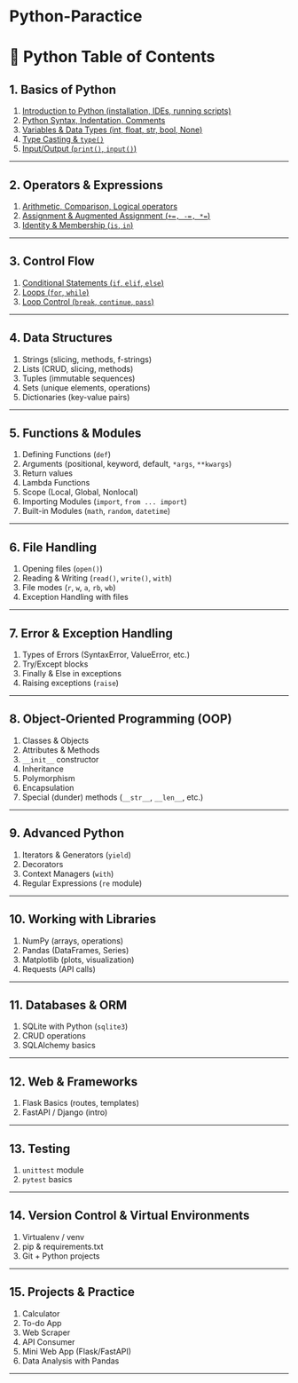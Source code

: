 # Python-Paractice

# 🐍 Python Table of Contents 

## 1. **Basics of Python**

1. [Introduction to Python (installation, IDEs, running scripts)](1.Basics-of-Python/1.Introduction-to-Python.md)
2. [Python Syntax, Indentation, Comments](1.Basics-of-Python/2.Python-Syntax.md)
3.  [Variables & Data Types (int, float, str, bool, None)](1.Basics-of-Python/3.Variables-Data-types.md)
4.  [Type Casting & `type()`](1.Basics-of-Python/4.Type-Casting.md)
5.  [Input/Output (`print()`, `input()`)](1.Basics-of-Python/5.Input-Output.md)

---

## 2. **Operators & Expressions**

1. [Arithmetic, Comparison, Logical operators](2.Operations-&-Expressions/1.Arithmetic-Comparison-Logical.md)
2. [Assignment & Augmented Assignment (`+=, -=, *=`)](2.Operations-&-Expressions/2.Assignment-&-Augmented-Assignment.md)
3. [Identity & Membership (`is`, `in`)](2.Operations-&-Expressions/3.Identity-&-Membership.md)

---

## 3. **Control Flow**

1. [Conditional Statements (`if`, `elif`, `else`)](3.Control-Flow/1.Conditional-Statements.md)
2. [Loops (`for`, `while`)](3.Control-Flow/2.Loops.md)
3. [Loop Control (`break`, `continue`, `pass`)](3.Control-Flow/3.Loop-Control.md)

---

## 4. **Data Structures**

1. Strings (slicing, methods, f-strings)
2. Lists (CRUD, slicing, methods)
3. Tuples (immutable sequences)
4. Sets (unique elements, operations)
5. Dictionaries (key-value pairs)

---

## 5. **Functions & Modules**

1. Defining Functions (`def`)
2. Arguments (positional, keyword, default, `*args`, `**kwargs`)
3. Return values
4. Lambda Functions
5. Scope (Local, Global, Nonlocal)
6. Importing Modules (`import`, `from ... import`)
7. Built-in Modules (`math`, `random`, `datetime`)

---

## 6. **File Handling**

1. Opening files (`open()`)
2. Reading & Writing (`read()`, `write()`, `with`)
3. File modes (`r`, `w`, `a`, `rb`, `wb`)
4. Exception Handling with files

---

## 7. **Error & Exception Handling**

1. Types of Errors (SyntaxError, ValueError, etc.)
2. Try/Except blocks
3. Finally & Else in exceptions
4. Raising exceptions (`raise`)

---

## 8. **Object-Oriented Programming (OOP)**

1. Classes & Objects
2. Attributes & Methods
3. `__init__` constructor
4. Inheritance
5. Polymorphism
6. Encapsulation
7. Special (dunder) methods (`__str__`, `__len__`, etc.)

---

## 9. **Advanced Python**

1. Iterators & Generators (`yield`)
2. Decorators
3. Context Managers (`with`)
4. Regular Expressions (`re` module)

---

## 10. **Working with Libraries**

1. NumPy (arrays, operations)
2. Pandas (DataFrames, Series)
3. Matplotlib (plots, visualization)
4. Requests (API calls)

---

## 11. **Databases & ORM**

1. SQLite with Python (`sqlite3`)
2. CRUD operations
3. SQLAlchemy basics

---

## 12. **Web & Frameworks**

1. Flask Basics (routes, templates)
2. FastAPI / Django (intro)

---

## 13. **Testing**

1. `unittest` module
2. `pytest` basics

---

## 14. **Version Control & Virtual Environments**

1. Virtualenv / venv
2. pip & requirements.txt
3. Git + Python projects

---

## 15. **Projects & Practice**

1. Calculator
2. To-do App
3. Web Scraper
4. API Consumer
5. Mini Web App (Flask/FastAPI)
6. Data Analysis with Pandas

---
